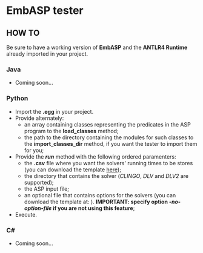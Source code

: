 # EmbASP tester

## HOW TO

Be sure to have a working version of **EmbASP** and the **ANTLR4 Runtime** already imported in your project.

### Java
  - Coming soon...

### Python
  - Import the **.egg** in your project.
  - Provide alternately:
    - an array containing classes representing the predicates in the ASP program to the **load_classes** method;
    - the path to the directory containing the modules for such classes to the **import_classes_dir** method, if you want the tester to import them for you;
  - Provide the **_run_** method with the following ordered paramenters:
    - the **.csv** file where you want the solvers' running times to be stores (you can download the template [here](https://github.com/grasta4/embASP_tester/blob/master/templates/executionTimes.csv));
    - the directory that contains the solver (*CLINGO*, *DLV* and *DLV2* are supported);
    - the ASP input file;
    - an optional file that contains options for the solvers (you can download the template at: ). **IMPORTANT: specify option *-no-option-file* if you are not using this feature**;
  - Execute.
  
### C#
  - Coming soon...
